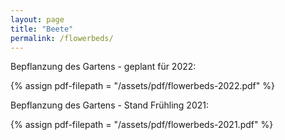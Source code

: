 ```yaml
---
layout: page
title: "Beete"
permalink: /flowerbeds/
---
```


Bepflanzung des Gartens - geplant für 2022:

{% assign pdf-filepath = "/assets/pdf/flowerbeds-2022.pdf" %}
<object data="{{ pdf-filepath | prepend: site.baseurl }}" width="100%" height="535" type='application/pdf'></object>
<br>

Bepflanzung des Gartens - Stand Frühling 2021:

{% assign pdf-filepath = "/assets/pdf/flowerbeds-2021.pdf" %}
<object data="{{ pdf-filepath | prepend: site.baseurl }}" width="100%" height="535" type='application/pdf'></object>




